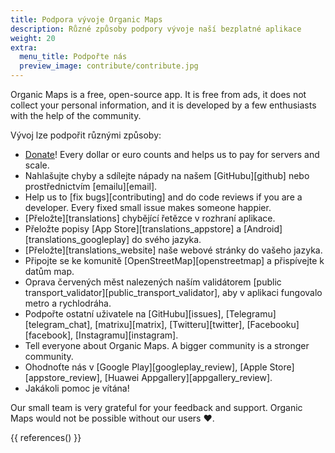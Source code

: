 ```yaml
---
title: Podpora vývoje Organic Maps
description: Různé způsoby podpory vývoje naší bezplatné aplikace
weight: 20
extra:
  menu_title: Podpořte nás
  preview_image: contribute/contribute.jpg
---
```


Organic Maps is a free, open-source app. It is free from ads, it does not collect your personal information, and it is developed by a few enthusiasts with the help of the community.

Vývoj lze podpořit různými způsoby:

- [Donate](@/donate/index.md)! Every dollar or euro counts and helps us to pay for servers and scale.
- Nahlašujte chyby a sdílejte nápady na našem [GitHubu][github] nebo
  prostřednictvím [emailu][email].
- Help us to [fix bugs][contributing] and do code reviews if you are a developer. Every fixed small issue makes someone happier.
- [Přeložte][translations] chybějící řetězce v rozhraní aplikace.
- Přeložte popisy [App Store][translations_appstore] a
  [Android][translations_googleplay] do svého jazyka.
- [Přeložte][translations_website] naše webové stránky do vašeho jazyka.
- Připojte se ke komunitě [OpenStreetMap][openstreetmap] a přispívejte k
  datům map.
- Oprava červených měst nalezených naším validátorem [public
  transport_validator][public_transport_validator], aby v aplikaci fungovalo
  metro a rychlodráha.
- Podpořte ostatní uživatele na [GitHubu][issues],
  [Telegramu][telegram_chat], [matrixu][matrix], [Twitteru][twitter],
  [Facebooku][facebook], [Instagramu][instagram].
- Tell everyone about Organic Maps. A bigger community is a stronger community.
- Ohodnoťte nás v [Google Play][googleplay_review], [Apple
  Store][appstore_review], [Huawei Appgallery][appgallery_review].
- Jakákoli pomoc je vítána!

Our small team is very grateful for your feedback and support. Organic Maps would not be possible without our users ❤️.

{{ references() }}
